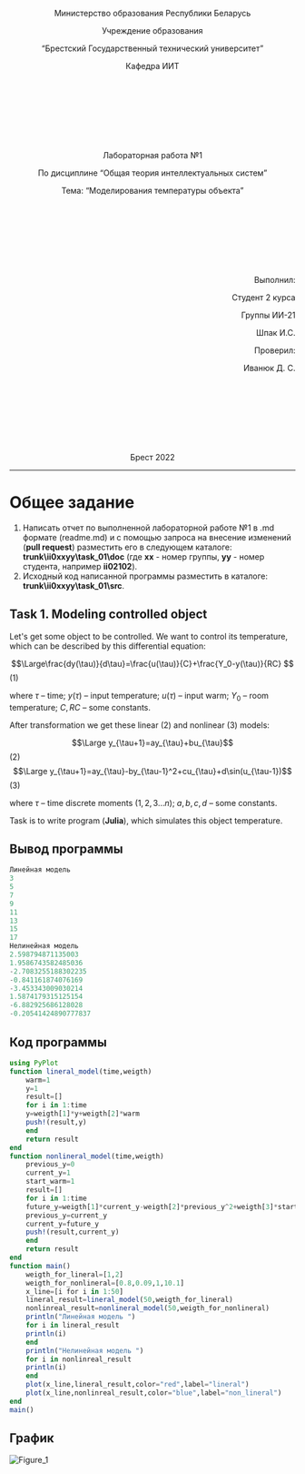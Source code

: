 <p style="text-align: center;">Министерство образования Республики Беларусь</p>
<p style="text-align: center;">Учреждение образования</p>
<p style="text-align: center;">“Брестский Государственный технический университет”</p>
<p style="text-align: center;">Кафедра ИИТ</p>
<div style="margin-bottom: 10em;"></div>
<p style="text-align: center;">Лабораторная работа №1</p>
<p style="text-align: center;">По дисциплине “Общая теория интеллектуальных систем”</p>
<p style="text-align: center;">Тема: “Моделирования температуры объекта”</p>
<div style="margin-bottom: 10em;"></div>
<p style="text-align: right;">Выполнил:</p>
<p style="text-align: right;">Студент 2 курса</p>
<p style="text-align: right;">Группы ИИ-21</p>
<p style="text-align: right;">Шпак И.С.</p>
<p style="text-align: right;">Проверил:</p>
<p style="text-align: right;">Иванюк Д. С.</p>
<div style="margin-bottom: 10em;"></div>
<p style="text-align: center;">Брест 2022</p>

---

# Общее задание #
1. Написать отчет по выполненной лабораторной работе №1 в .md формате (readme.md) и с помощью запроса на внесение изменений (**pull request**) разместить его в следующем каталоге: **trunk\ii0xxyy\task_01\doc** (где **xx** - номер группы, **yy** - номер студента, например **ii02102**).
2. Исходный код написанной программы разместить в каталоге: **trunk\ii0xxyy\task_01\src**.

## Task 1. Modeling controlled object ##
Let's get some object to be controlled. We want to control its temperature, which can be described by this differential equation:

$$\Large\frac{dy(\tau)}{d\tau}=\frac{u(\tau)}{C}+\frac{Y_0-y(\tau)}{RC} $$ (1)

where $\tau$ – time; $y(\tau)$ – input temperature; $u(\tau)$ – input warm; $Y_0$ – room temperature; $C,RC$ – some constants.

After transformation we get these linear (2) and nonlinear (3) models:

$$\Large y_{\tau+1}=ay_{\tau}+bu_{\tau}$$ (2)
$$\Large y_{\tau+1}=ay_{\tau}-by_{\tau-1}^2+cu_{\tau}+d\sin(u_{\tau-1})$$ (3)

where $\tau$ – time discrete moments ($1,2,3{\dots}n$); $a,b,c,d$ – some constants.

Task is to write program (**Julia**), which simulates this object temperature.
	
## Вывод программы ##
```julia
Линейная модель
3
5
7
9
11
13
15
17
Нелинейная модель 
2.598794871135003
1.9586743582485036
-2.7083255188302235
-0.841161874076169
-3.453343009030214
1.5874179315125154
-6.882925686128028
-0.20541424890777837
```
## Код программы ##

```julia
using PyPlot
function lineral_model(time,weigth)
    warm=1
    y=1
    result=[]
    for i in 1:time
	y=weigth[1]*y+weigth[2]*warm
	push!(result,y)
    end
    return result
end
function nonlineral_model(time,weigth)
    previous_y=0
    current_y=1
    start_warm=1
    result=[]
    for i in 1:time
	future_y=weigth[1]*current_y-weigth[2]*previous_y^2+weigth[3]*start_warm+weigth[4]*sin(start_warm)
	previous_y=current_y
	current_y=future_y
	push!(result,current_y)
    end
    return result
end
function main()
    weigth_for_lineral=[1,2]
    weigth_for_nonlineral=[0.8,0.09,1,10.1]
    x_line=[i for i in 1:50]
    lineral_result=lineral_model(50,weigth_for_lineral)
    nonlinreal_result=nonlineral_model(50,weigth_for_nonlineral)
    println("Линейная модель ")
    for i in lineral_result
	println(i)
    end
    println("Нелинейная модель ")
    for i in nonlinreal_result
	println(i)
    end
    plot(x_line,lineral_result,color="red",label="lineral")
    plot(x_line,nonlinreal_result,color="blue",label="non_lineral")
end
main()
```
## График
![Figure_1](https://user-images.githubusercontent.com/113047080/191750604-e17d5eb8-9a6b-4d75-ac4f-caa1ad82b059.png)
##
